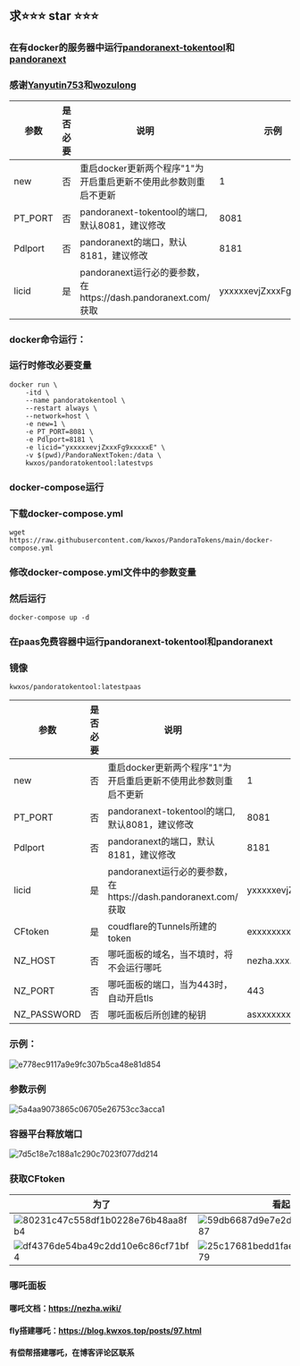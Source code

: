 ## 求⭐⭐⭐ star ⭐⭐⭐
### 在有docker的服务器中运行[pandoranext-tokentool](https://apifox.com/apidoc/shared-40345b46-9c9c-45cc-b494-6a6a387a978f/doc-3430733)和[pandoranext](https://github.com/pandora-next/deploy)
### 感谢[Yanyutin753](https://github.com/Yanyutin753)和[wozulong](https://github.com/wozulong)
| 参数 | 是否必要 | 说明 |示例|
| ---- | ---- | ---- | ---- |
| new |否|重启docker更新两个程序"1"为开启重启更新不使用此参数则重启不更新| 1 |
|PT_PORT|否|pandoranext-tokentool的端口,默认8081，建议修改|8081|
|Pdlport|否|pandoranext的端口，默认8181，建议修改|8181|
|licid|是|pandoranext运行必的要参数，在https://dash.pandoranext.com/  获取|yxxxxxevjZxxxFg9xxxxxE|
### docker命令运行：
### 运行时修改必要变量
```
docker run \
    -itd \
    --name pandoratokentool \
    --restart always \
    --network=host \
    -e new=1 \
    -e PT_PORT=8081 \
    -e Pdlport=8181 \
    -e licid="yxxxxxevjZxxxFg9xxxxxE" \
    -v $(pwd)/PandoraNextToken:/data \
    kwxos/pandoratokentool:latestvps
```
### docker-compose运行
### 下载docker-compose.yml
```
wget https://raw.githubusercontent.com/kwxos/PandoraTokens/main/docker-compose.yml
```
### 修改docker-compose.yml文件中的参数变量
### 然后运行
```
docker-compose up -d
```
### 在paas免费容器中运行pandoranext-tokentool和pandoranext
### 镜像

`kwxos/pandoratokentool:latestpaas`

| 参数 | 是否必要 | 说明 |示例|
| ---- | ---- | ---- | ---- |
| new |否|重启docker更新两个程序"1"为开启重启更新不使用此参数则重启不更新| 1 |
| PT_PORT |否|pandoranext-tokentool的端口,默认8081，建议修改|8081|
|Pdlport|否|pandoranext的端口，默认8181，建议修改|8181|
|licid|是|pandoranext运行必的要参数，在https://dash.pandoranext.com/  获取|yxxxxxevjZxxxFg9xxxxxE|
|CFtoken|是|coudflare的Tunnels所建的token|exxxxxxxxIxiLCJxxxxxTx0xk3YzQxxxxi|
|NZ_HOST|否|哪吒面板的域名，当不填时，将不会运行哪吒|nezha.xxx.xxx|
|NZ_PORT|否|哪吒面板的端口，当为443时，自动开启tls|443|
|NZ_PASSWORD|否|哪吒面板后所创建的秘钥|asxxxxxxxfswd|
### 示例：

![e778ec9117a9e9fc307b5ca48e81d854](https://github.com/kwxos/PandoraTokens/assets/102129419/718ec475-3d69-4b6d-bcd7-f44a28aacdcc)

### 参数示例

![5a4aa9073865c06705e26753cc3acca1](https://github.com/kwxos/PandoraTokens/assets/102129419/426fd86d-4bfe-44f0-ab5e-4e50b3d2b7ee)

### 容器平台释放端口

![7d5c18e7c188a1c290c7023f077dd214](https://github.com/kwxos/PandoraTokens/assets/102129419/daae96da-f5ce-4d33-b2fb-220b0ebc2fd2)

### 获取CFtoken
| 为了 | 看起来 | 好看 |
| ---- | ---- | ---- |
|![80231c47c558df1b0228e76b48aa8fb4](https://github.com/kwxos/PandoraTokens/assets/102129419/0450324a-cb7a-4121-947b-c2801b2c1c59)|![59db6687d9e7e2debfe606155f6ea487](https://github.com/kwxos/PandoraTokens/assets/102129419/f0432da7-4a2b-434b-b36b-eda9aa0cb5e8)|![4928f6e8ca0d036fc46feb7dae2b48f6](https://github.com/kwxos/PandoraTokens/assets/102129419/1c2c98ba-6d0a-4249-bc53-e7dbdc7510ef)|
|![df4376de54ba49c2dd10e6c86cf71bf4](https://github.com/kwxos/PandoraTokens/assets/102129419/637fff5b-702c-4c71-8101-4c04a020e077)|![25c17681bedd1fae3dd7ef7ab83d2079](https://github.com/kwxos/PandoraTokens/assets/102129419/19465e46-10c6-4c2d-9c3e-1395d3ed2e82)|![bc5f019a1925d940d95106aa9e6168b1](https://github.com/kwxos/PandoraTokens/assets/102129419/89050ce9-014b-4dd6-9824-d0885efe7ef0)|

### 哪吒面板
#### 哪吒文档：https://nezha.wiki/

#### fly搭建哪吒：https://blog.kwxos.top/posts/97.html

#### 有偿帮搭建哪吒，在博客评论区联系



